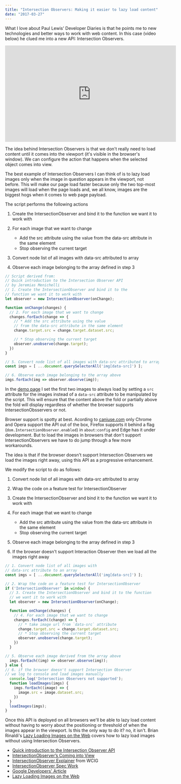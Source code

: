 ```yaml
---
title: "Intersection Observers: Making it easier to lazy load content"
date: "2017-03-27"
---
```


What I love about Paul Lewis' Developer Diaries is that he points me to new technologies and better ways to work with web content. In this case (video below) he clued me into a new API: Intersection Observers.

<iframe width="560" height="315" src="https://www.youtube.com/embed/ncYQkOrKTaI?rel=0" frameborder="0" allowfullscreen></iframe>

The idea behind Intersection Observers is that we don't really need to load content until it comes into the viewport (it's visible in the browser's window). We can configure the action that happens when the selected object comes into view.

The best example of Intersection Observers I can think of is to lazy load images only when the image in question appears in the viewport, not before. This will make our page load faster because only the two top-most images will load when the page loads and, we all know, images are the biggest hogs when it comes to web page payload.

The script performs the following actions

1. Create the IntersectionObserver and bind it to the function we want it to work with
2. For each image that we want to change
    
    - Add the src attribute using the value from the data-src attribute in the same element
    - Stop observing the current target
3. Convert node list of all images with data-src attributed to array
4. Observe each image belonging to the array defined in step 3

```javascript
// Script derived from: 
// Quick introduction to the Intersection Observer API 
// by Jeremias Menichelli 
// 1. Create the IntersectionObserver and bind it to the 
// function we want it to work with
let observer = new IntersectionObserver(onChange);

function onChange(changes) {
  // 2. For each image that we want to change
  changes.forEach(change => {
    // * Add the src attribute using the value
    // from the data-src attribute in the same element
    change.target.src = change.target.dataset.src;

    // * Stop observing the current target
    observer.unobserve(change.target);
  })
}

// 5. Convert node list of all images with data-src attributed to array
const imgs = [ ...document.querySelectorAll('img[data-src]') ];

// 6. Observe each image belonging to the array above
imgs.forEach(img => observer.observe(img));
```

In the [demo page](https://caraya.github.io/intersection-observer/) I set the first two images to always load by setting a `src` attribute for the images instead of a `data-src` attribute to be manipulated by the script. This will ensure that the content above the fold or partially above the fold will display regardless of whether the browser supports IntersectionObsservers or not.

Browser support is spotty at best. Acording to [caniuse.com](http://caniuse.com/#feat=intersectionobserver) only Chrome and Opera support the API out of the box, Firefox supports it behind a flag (`dom.IntersectionObserver.enabled`) in `about:config` and Edge has it under development. But to load the images in browsers that don't support IntersectionObservers we have to do jump through a few more workarounds.

The idea is that if the browser doesn't support Intersection Observers we load the images right away, using this API as a progressive enhancement.

We modify the script to do as follows:

1. Convert node list of all images with data-src attributed to array
2. Wrap the code on a feature test for IntersectionObserver
3. Create the IntersectionObserver and bind it to the function we want it to work with
4. For each image that we want to change
    
    - Add the src attribute using the value from the data-src attribute in the same element
    - Stop observing the current target
5. Observe each image belonging to the array defined in step 3
6. If the browser doesn't support Interaction Observer then we load all the images right away

```javascript
// 1. Convert node list of all images with 
// data-src attribute to an array
const imgs = [ ...document.querySelectorAll('img[data-src]') ];

// 2. Wrap the code on a feature test for IntersectionObserver
if ('IntersectionObserver' in window) {
  // 3. Create the IntersectionObserver and bind it to the function 
  // we want it to work with
  let observer = new IntersectionObserver(onChange);

  function onChange(changes) {
    // 4. For each image that we want to change
    changes.forEach((change) => {
      // * take image url from `data-src` attribute
      change.target.src = change.target.dataset.src;
      // * Stop observing the current target
      observer.unobserve(change.target);
    })
  }

// 5. Observe each image derived from the array above
  imgs.forEach((img) => observer.observe(img));
} else {
// 6. if the browser doesn't support Intersection Observer 
// we log to console and load images manually
  console.log('Intersection Observers not supported');
  function loadImages(imgs) {
    imgs.forEach((image) => {
      image.src = image.dataset.src;
    })
  }
  loadImages(imgs);
}

```

Once this API is deployed on all browsers we'll be able to lazy load content without having to worry about the positioning or threshold of when the images appear in the viewport. Is this the only way to do it? no, it isn't. Brian Rinaldi's [Lazy Loading Images on the Web](http://developer.telerik.com/featured/lazy-loading-images-on-the-web/) covers how to lazy load images without using Intersection Observers.

- [Quick introduction to the Intersection Observer API](https://jeremenichelli.github.io/2016/04/quick-introduction-to-the-intersection-observer-api/)
- [IntersectionObserver’s Coming into View](https://developers.google.com/web/updates/2016/04/intersectionobserver)
- [IntersectionObserver Explainer](https://github.com/WICG/IntersectionObserver/blob/gh-pages/explainer.md) from WCIG
- [IntersectionObserver Spec Work](https://wicg.github.io/IntersectionObserver/)
- [Google Developers' Article](https://developers.google.com/web/updates/2016/04/intersectionobserver)
- [Lazy Loading Images on the Web](http://developer.telerik.com/featured/lazy-loading-images-on-the-web/)
